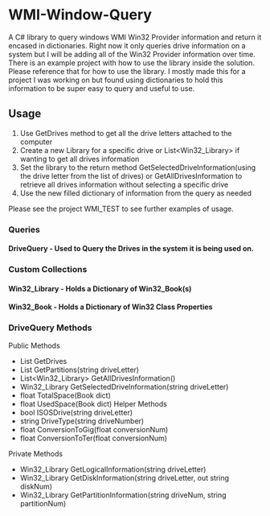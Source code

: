 # WMI-Window-Query
A C# library to query windows WMI Win32 Provider information and return it encased in dictionaries. Right now it only queries drive information on a system but I will be adding all of the Win32 Provider information over time. There is an example project with how to use the library inside the solution. Please reference that for how to use the library. I mostly made this for a project I was working on but found using dictionaries to hold this information to be super easy to query and useful to use.

## Usage
1. Use GetDrives method to get all the drive letters attached to the computer
2. Create a new Library for a specific drive or List<Win32_Library> if wanting to get all drives information
3. Set the library to the return method GetSelectedDriveInformation(using the drive letter from the list of drives) or GetAllDrivesInformation to retrieve all drives information without selecting a specific drive
4. Use the new filled dictionary of information from the query as needed

Please see the project WMI_TEST to see further examples of usage.

### Queries

#### DriveQuery - Used to Query the Drives in the system it is being used on.


### Custom Collections
#### Win32_Library - Holds a Dictionary of Win32_Book(s)

#### Win32_Book - Holds a Dictionary of Win32 Class Properties


### DriveQuery Methods
Public Methods
- List<string> GetDrives
- List<string> GetPartitions(string driveLetter)
- List<Win32_Library> GetAllDrivesInformation()
- Win32_Library GetSelectedDriveInformation(string driveLetter)
- float TotalSpace(Book dict)
- float UsedSpace(Book dict)
Helper Methods
- bool ISOSDrive(string driveLetter)
- string DriveType(string driveNumber)
- float ConversionToGig(float conversionNum)
- float ConversionToTer(float conversionNum)

Private Methods
- Win32_Library GetLogicalInformation(string driveLetter)
- Win32_Library GetDiskInformation(string driveLetter, out string diskNum)
- Win32_Library GetPartitionInformation(string driveNum, string partitionNum)
